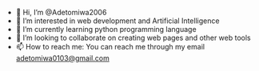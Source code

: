 - 👋 Hi, I’m @Adetomiwa2006
- 👀 I’m interested in web development and Artificial Intelligence
- 🌱 I’m currently learning python programming language
- 💞️ I’m looking to collaborate on creating web pages and other web tools
- 📫 How to reach me: You can reach me through my email adetomiwa0103@gmail.com

<!---
Adetomiwa2006/Adetomiwa2006 is a ✨ special ✨ repository because its `README.md` (this file) appears on your GitHub profile.
You can click the Preview link to take a look at your changes.
--->
